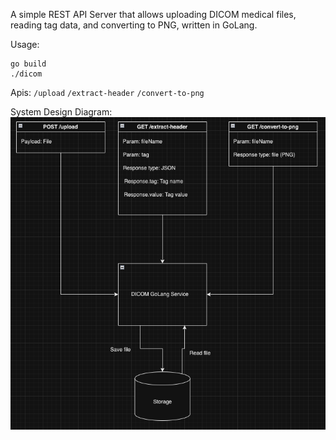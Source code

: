 A simple REST API Server that allows uploading DICOM medical files, reading tag data, and converting to PNG, written in GoLang.

Usage:
```
go build
./dicom
```

Apis:
`/upload`
`/extract-header`
`/convert-to-png`

System Design Diagram:
![alt text](https://github.com/healyr22/dicomApi/blob/main/system_design.png?raw=true)

